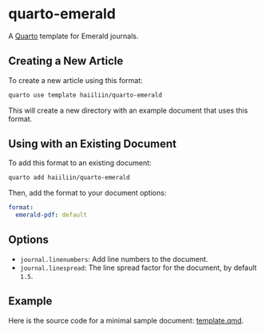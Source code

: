 # quarto-emerald

A [Quarto](https://quarto.org/) template for Emerald journals.

## Creating a New Article

To create a new article using this format:

```bash
quarto use template haiiliin/quarto-emerald
```

This will create a new directory with an example document that uses this format.

## Using with an Existing Document

To add this format to an existing document:

```bash
quarto add haiiliin/quarto-emerald
```

Then, add the format to your document options:

```yaml
format:
  emerald-pdf: default
```

## Options

- `journal.linenumbers`: Add line numbers to the document.
- `journal.linespread`: The line spread factor for the document, by default `1.5`.

## Example

Here is the source code for a minimal sample document: [template.qmd](template.qmd).
